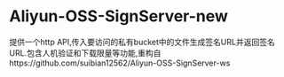 # Aliyun-OSS-SignServer-new
提供一个http API,传入要访问的私有bucket中的文件生成签名URL并返回签名URL.包含人机验证和下载限量等功能,重构自https://github.com/suibian12562/Aliyun-OSS-SignServer-ws

